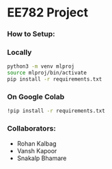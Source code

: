 # EE782 Project

### How to Setup:

### Locally

```bash
python3 -m venv mlproj
source mlproj/bin/activate
pip install -r requirements.txt
```

### On Google Colab

```bash
!pip install -r requirements.txt
```

### Collaborators:

- Rohan Kalbag
- Vansh Kapoor
- Snakalp Bhamare
